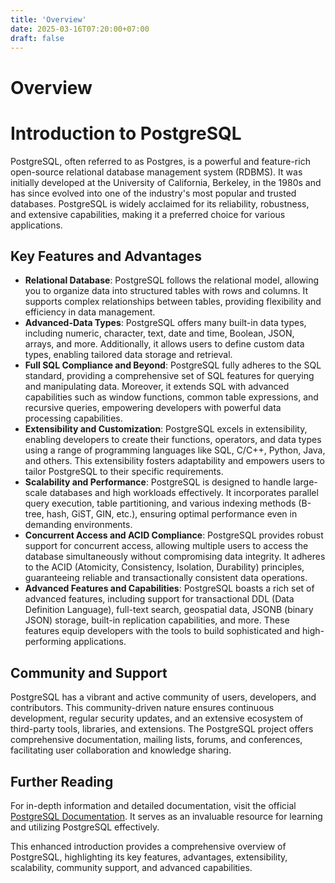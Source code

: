 ```yaml
---
title: 'Overview'
date: 2025-03-16T07:20:00+07:00
draft: false
---
```


# Overview

# Introduction to PostgreSQL

PostgreSQL, often referred to as Postgres, is a powerful and feature-rich open-source relational database management system (RDBMS). It was initially developed at the University of California, Berkeley, in the 1980s and has since evolved into one of the industry's most popular and trusted databases. PostgreSQL is widely acclaimed for its reliability, robustness, and extensive capabilities, making it a preferred choice for various applications.

## Key Features and Advantages

- **Relational Database**: PostgreSQL follows the relational model, allowing you to organize data into structured tables with rows and columns. It supports complex relationships between tables, providing flexibility and efficiency in data management.
- **Advanced-Data Types**: PostgreSQL offers many built-in data types, including numeric, character, text, date and time, Boolean, JSON, arrays, and more. Additionally, it allows users to define custom data types, enabling tailored data storage and retrieval.
- **Full SQL Compliance and Beyond**: PostgreSQL fully adheres to the SQL standard, providing a comprehensive set of SQL features for querying and manipulating data. Moreover, it extends SQL with advanced capabilities such as window functions, common table expressions, and recursive queries, empowering developers with powerful data processing capabilities.
- **Extensibility and Customization**: PostgreSQL excels in extensibility, enabling developers to create their functions, operators, and data types using a range of programming languages like SQL, C/C++, Python, Java, and others. This extensibility fosters adaptability and empowers users to tailor PostgreSQL to their specific requirements.
- **Scalability and Performance**: PostgreSQL is designed to handle large-scale databases and high workloads effectively. It incorporates parallel query execution, table partitioning, and various indexing methods (B-tree, hash, GiST, GIN, etc.), ensuring optimal performance even in demanding environments.
- **Concurrent Access and ACID Compliance**: PostgreSQL provides robust support for concurrent access, allowing multiple users to access the database simultaneously without compromising data integrity. It adheres to the ACID (Atomicity, Consistency, Isolation, Durability) principles, guaranteeing reliable and transactionally consistent data operations.
- **Advanced Features and Capabilities**: PostgreSQL boasts a rich set of advanced features, including support for transactional DDL (Data Definition Language), full-text search, geospatial data, JSONB (binary JSON) storage, built-in replication capabilities, and more. These features equip developers with the tools to build sophisticated and high-performing applications.

## Community and Support

PostgreSQL has a vibrant and active community of users, developers, and contributors. This community-driven nature ensures continuous development, regular security updates, and an extensive ecosystem of third-party tools, libraries, and extensions. The PostgreSQL project offers comprehensive documentation, mailing lists, forums, and conferences, facilitating user collaboration and knowledge sharing.

## Further Reading

For in-depth information and detailed documentation, visit the official [PostgreSQL Documentation](https://www.postgresql.org/docs/). It serves as an invaluable resource for learning and utilizing PostgreSQL effectively.

This enhanced introduction provides a comprehensive overview of PostgreSQL, highlighting its key features, advantages, extensibility, scalability, community support, and advanced capabilities.
